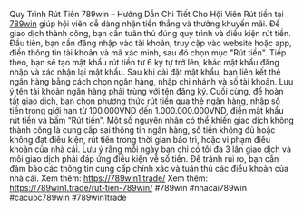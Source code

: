 Quy Trình Rút Tiền 789win – Hướng Dẫn Chi Tiết Cho Hội Viên
Rút tiền tại [789win](https://789win1.trade/) giúp hội viên dễ dàng nhận tiền thắng và thưởng khuyến mãi. Để giao dịch thành công, bạn cần tuân thủ đúng quy trình và điều kiện rút tiền. Đầu tiên, bạn cần đăng nhập vào tài khoản, truy cập vào website hoặc app, điền thông tin tài khoản và mã xác minh, sau đó chọn mục "Rút tiền". Tiếp theo, bạn sẽ tạo mật khẩu rút tiền từ 6 ký tự trở lên, khác mật khẩu đăng nhập và xác nhận lại mật khẩu. Sau khi cài đặt mật khẩu, bạn liên kết thẻ ngân hàng bằng cách chọn ngân hàng, nhập chi nhánh và số tài khoản. Lưu ý tên tài khoản ngân hàng phải trùng với tên đăng ký. Cuối cùng, để hoàn tất giao dịch, bạn chọn phương thức rút tiền qua thẻ ngân hàng, nhập số tiền trong giới hạn từ 100.000VND đến 1.000.000.000VND, điền mật khẩu rút tiền và bấm “Rút tiền”.
Một số nguyên nhân có thể khiến giao dịch không thành công là cung cấp sai thông tin ngân hàng, số tiền không đủ hoặc không đạt điều kiện, rút tiền trong thời gian bảo trì, hoặc vi phạm điều khoản của nhà cái. Lưu ý rằng mỗi ngày bạn chỉ có tối đa 3 lần giao dịch và mỗi giao dịch phải đáp ứng điều kiện về số tiền. Để tránh rủi ro, bạn cần đảm bảo các thông tin cung cấp chính xác và tuân thủ các điều khoản của nhà cái.
Xem thêm: https://789win1.trade/
Xem thêm: https://789win1.trade/rut-tien-789win/
#789win #nhacai789win #cacuoc789win #789win1trade
